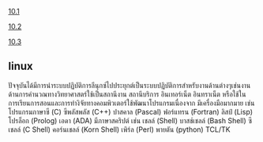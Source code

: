 
[10.1](https://github.com/jakkapatchai/CPSC241_621/blob/master/10.1cpsc241.docx)

[10.2](https://github.com/jakkapatchai/CPSC241_621/blob/master/10.2cpsc241.docx)

[10.3](https://github.com/jakkapatchai/CPSC241_621/blob/master/10.3cpsc241.docx)

## linux
ปัจจุบันได้มีการนำระบบปฏิบัติการลีนุกซ์ไปประยุกต์เป็นระบบปฏิบัติการสำหรับงานด้านต่างๆเช่นงานด้านการคำนวณทางวิทยาศาสตร์ใช้เป็นสถานีงาน 
สถานีบริการ อินเทอร์เน็ต อินทราเน็ต หรือใช้ใน การเรียนการสอนและการทำงิจัยทางคอมพิวเตอร์ใช้พัฒนาโปรแกรมเนื่องจาก มีเครื่องมือมากมาย 
เช่น โปรแกรมภาษาซี (C) ซีพลัสพลัส (C++) ปาสคาล (Pascal) ฟอร์แทรน (Fortran) ลิสป์ (Lisp) โปรล็อก (Prolog) เอดา (ADA) 
มีภาษาสคริปต์ เช่น เชลล์ (Shell) บาสช์เชลล์ (Bash Shell) ซีเชลล์ (C Shell) คอร์นเชลล์ (Korn Shell) เพิร์ล (Perl) พายตัน (python) TCL/TK
